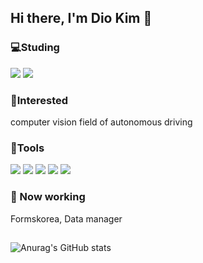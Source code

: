 ## Hi there, I'm Dio Kim 👋

### 💻Studing

<img src="https://img.shields.io/badge/Python-3766AB?style=flat-square&logo=Python&logoColor=white"/> <img src="https://img.shields.io/badge/R-276DC3?style=flat-square&logo=R&logoColor=white"/>

### 📖Interested

computer vision field of autonomous driving

### 🧰Tools

<img src="https://img.shields.io/badge/Notion-000000?style=flat-square&logo=Notion&logoColor=white"/> <img src="https://img.shields.io/badge/Github-181717?style=flat-square&logo=Github&logoColor=white"/> <img src="https://img.shields.io/badge/Git-F05032?style=flat-square&logo=Git&logoColor=white"/> <img src="https://img.shields.io/badge/Visual Studio Code-007ACC?style=flat-square&logo=VisualStudioCode&logoColor=white"/> <img src="https://img.shields.io/badge/Spyder IDE-FF0000?style=flat-square&logo=SpyderIDE&logoColor=white"/>

### 🏢 Now working

Formskorea, Data manager

##

![Anurag's GitHub stats](https://github-readme-stats.vercel.app/api?username=diokim17&show_icons=true&theme=yeblu)



